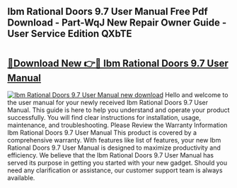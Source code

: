 ## Ibm Rational Doors 9.7 User Manual Free Pdf Download - Part-WqJ New Repair Owner Guide - User Service Edition QXbTE

# <h2><a href="http://bc4249.oget.top/?id=Ibm+Rational+Doors+9.7+User+Manual">🔗Download New 👉🔴 Ibm Rational Doors 9.7 User Manual</a></h2>

[![Ibm Rational Doors 9.7 User Manual new download](https://i.imgur.com/5g1atiW.png)](http://bc4249.oget.top/?id=Ibm+Rational+Doors+9.7+User+Manual)
Hello and welcome to the user manual for your newly received Ibm Rational Doors 9.7 User Manual. This guide is here to help you understand and operate your product successfully. You will find clear instructions for installation, usage, maintenance, and troubleshooting. Please Review the Warranty Information Ibm Rational Doors 9.7 User Manual This product is covered by a comprehensive warranty. With features like list of features, your new Ibm Rational Doors 9.7 User Manual is designed to maximize productivity and efficiency. We believe that the Ibm Rational Doors 9.7 User Manual has served its purpose in getting you started with your new gadget. Should you need any clarification or assistance, our customer support team is always available.
